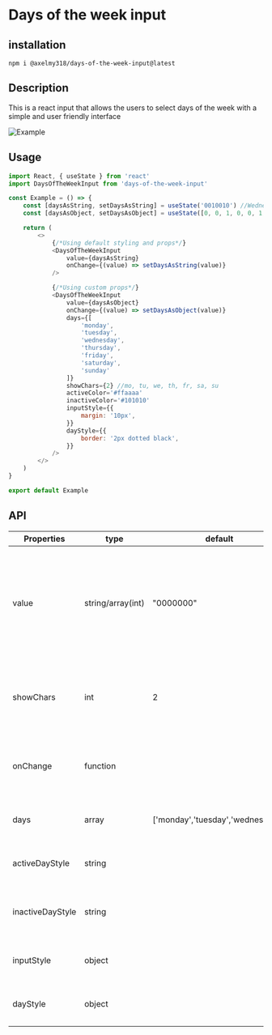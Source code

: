 # Days of the week input
## installation
`npm i @axelmy318/days-of-the-week-input@latest`
## Description
This is a react input that allows the users to select days of the week with a simple and user friendly interface

![Example](https://i.imgur.com/7JxIvSY.png)

## Usage

```javascript
import React, { useState } from 'react'
import DaysOfTheWeekInput from 'days-of-the-week-input'

const Example = () => {
    const [daysAsString, setDaysAsString] = useState('0010010') //Wednesday and saturday active
    const [daysAsObject, setDaysAsObject] = useState([0, 0, 1, 0, 0, 1, 0]) //Wednesday and saturday active

    return (
        <>
            {/*Using default styling and props*/}
            <DaysOfTheWeekInput
                value={daysAsString}
                onChange={(value) => setDaysAsString(value)}
            />

            {/*Using custom props*/}
            <DaysOfTheWeekInput
                value={daysAsObject}
                onChange={(value) => setDaysAsObject(value)}
                days={[
                    'monday',
                    'tuesday',
                    'wednesday',
                    'thursday',
                    'friday',
                    'saturday',
                    'sunday'
                ]}        
                showChars={2} //mo, tu, we, th, fr, sa, su
                activeColor='#ffaaaa'
                inactiveColor='#101010'
                inputStyle={{
                    margin: '10px',
                }}
                dayStyle={{
                    border: '2px dotted black',
                }}
            />
        </>
    )
}

export default Example
```

## API

| Properties | type | default | description |
|--|--|--|--|
| value | string/array(int) | "0000000" | A string or an array of 7 integers representing the active days of the week. 0 being inactive, 1 being active. |
| showChars | int | 2 | The numbers of chars to show for the days names. Ex: Monday=Mo |
| onChange | function | | The function that will be called when the user clicks on a day |
| days | array | ['monday','tuesday','wednesday'... | The array defining the name of the days |
| activeDayStyle | string |  | The CSS styling to apply to active days |
| inactiveDayStyle | string |  | The CSS styling to apply to inactive days |
| inputStyle | object |  | The CSS styling of the whole input |
| dayStyle | object |  | The CSS styling used for each days |

